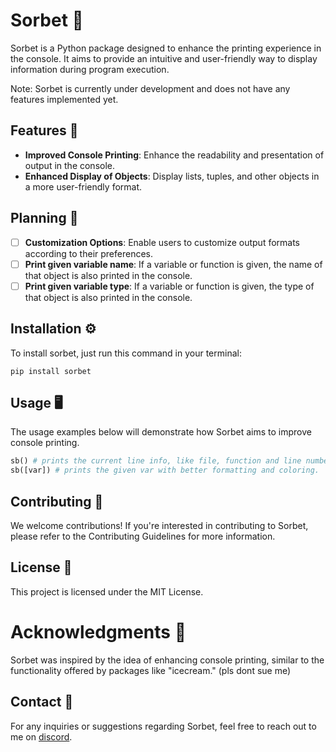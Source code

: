 # Sorbet 🍧

Sorbet is a Python package designed to enhance the printing experience in the console. It aims to provide an intuitive and user-friendly way to display information during program execution.

Note: Sorbet is currently under development and does not have any features implemented yet.

## Features 🚀

- **Improved Console Printing**: Enhance the readability and presentation of output in the console.
- **Enhanced Display of Objects**: Display lists, tuples, and other objects in a more user-friendly format.

## Planning 📆

- [ ] **Customization Options**: Enable users to customize output formats according to their preferences.
- [ ] **Print given variable name**: If a variable or function is given, the name of that object is also printed in the console.
- [ ] **Print given variable type**: If a variable or function is given, the type of that object is also printed in the console.

## Installation ⚙️

To install sorbet, just run this command in your terminal:

```shell
pip install sorbet
```

## Usage 🖥️

The usage examples below will demonstrate how Sorbet aims to improve console printing.

```py
sb() # prints the current line info, like file, function and line number
sb([var]) # prints the given var with better formatting and coloring.
```

## Contributing 🤝

We welcome contributions! If you're interested in contributing to Sorbet, please refer to the Contributing Guidelines for more information.

## License 📝

This project is licensed under the MIT License.

# Acknowledgments 🙏

Sorbet was inspired by the idea of enhancing console printing, similar to the functionality offered by packages like "icecream." (pls dont sue me)

## Contact 📧

For any inquiries or suggestions regarding Sorbet, feel free to reach out to me on [discord](https://discord.gg/49rUCrxda9).
